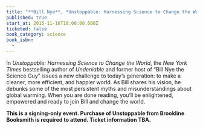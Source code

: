 ```yaml
---
title: "**Bill Nye**, *Unstoppable: Harnessing Science to Change the World*"
published: true
start_at: 2015-11-16T18:00:00.000Z
ticketed: false
book_category: science
book_isbn:
  -
---
```

In *Unstoppable: Harnessing Science to Change the World*, the *New York Times* bestselling author of *Undeniable* and former host of “Bill Nye the Science Guy” issues a new challenge to today’s generation: to make a cleaner, more efficient, and happier world. As Bill shares his vision, he debunks some of the most persistent myths and misunderstandings about global warming. When you are done reading, you’ll be enlightened, empowered and ready to join Bill and change the world.

**This is a signing-only event. Purchase of Unstoppable from Brookline Booksmith is required to attend. Ticket information TBA.**
